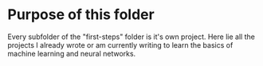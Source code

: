 # Purpose of this folder
Every subfolder of the "first-steps" folder is it's own project. Here lie all the projects I already wrote or am currently writing to learn the basics of machine learning and neural networks.
